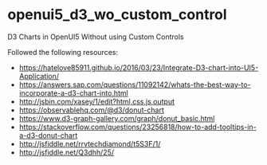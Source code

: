 # openui5_d3_wo_custom_control
D3 Charts in OpenUI5 Without using Custom Controls

Followed the following resources:

* https://hatelove85911.github.io/2016/03/23/Integrate-D3-chart-into-UI5-Application/
* https://answers.sap.com/questions/11092142/whats-the-best-way-to-incorporate-a-d3-chart-into.html
* http://jsbin.com/xasey/1/edit?html,css,js,output
* https://observablehq.com/@d3/donut-chart
* https://www.d3-graph-gallery.com/graph/donut_basic.html
* https://stackoverflow.com/questions/23256818/how-to-add-tooltips-in-a-d3-donut-chart
* http://jsfiddle.net/rrvtechdiamond/t5S3F/1/
* http://jsfiddle.net/Q3dhh/25/
